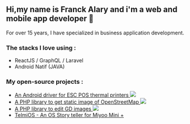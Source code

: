 ## Hi,my name is Franck Alary and i'm a web and mobile app developer 👋

For over 15 years, I have specialized in business application development.

### The stacks I love using :

- ReactJS / GraphQL / Laravel
- Android Natif (JAVA)

### My open-source projects :

- [An Android driver for ESC POS thermal printers ![](https://jitpack.io/v/DantSu/ESCPOS-ThermalPrinter-Android/month.svg)](https://github.com/DantSu/ESCPOS-ThermalPrinter-Android)
- [A PHP library to get static image of OpenStreetMap ![](https://img.shields.io/packagist/dt/DantSu/php-osm-static-api.svg)](https://github.com/DantSu/php-osm-static-api)
- [A PHP library to edit GD images ![](https://img.shields.io/packagist/dt/DantSu/php-image-editor.svg)](https://github.com/DantSu/php-image-editor)
- [TelmiOS - An OS Story teller for Miyoo Mini +](https://github.com/DantSu/Telmi-story-teller)
